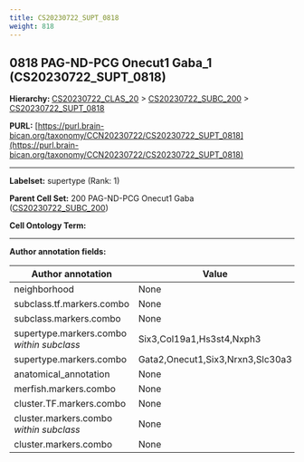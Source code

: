 ```yaml
---
title: CS20230722_SUPT_0818
weight: 818
---
```

## 0818 PAG-ND-PCG Onecut1 Gaba_1 (CS20230722_SUPT_0818)
<b>Hierarchy: </b>
[CS20230722_CLAS_20](../CS20230722_CLAS_20) >
[CS20230722_SUBC_200](../CS20230722_SUBC_200) >
[CS20230722_SUPT_0818](../CS20230722_SUPT_0818)

**PURL:** [https://purl.brain-bican.org/taxonomy/CCN20230722/CS20230722_SUPT_0818](https://purl.brain-bican.org/taxonomy/CCN20230722/CS20230722_SUPT_0818)

---


**Labelset:** supertype (Rank: 1)

**Parent Cell Set:** 200 PAG-ND-PCG Onecut1 Gaba ([CS20230722_SUBC_200](../CS20230722_SUBC_200))



**Cell Ontology Term:** 

[MARKER GENES.]: #


---

[TRANSFERRED ANNOTATIONS.]: #


[AUTHOR ANNOTATION FIELDS.]: #


**Author annotation fields:**

| Author annotation | Value |
|-------------------|-------|
|neighborhood|None|
|subclass.tf.markers.combo|None|
|subclass.markers.combo|None|
|supertype.markers.combo _within subclass_|Six3,Col19a1,Hs3st4,Nxph3|
|supertype.markers.combo|Gata2,Onecut1,Six3,Nrxn3,Slc30a3|
|anatomical_annotation|None|
|merfish.markers.combo|None|
|cluster.TF.markers.combo|None|
|cluster.markers.combo _within subclass_|None|
|cluster.markers.combo|None|
